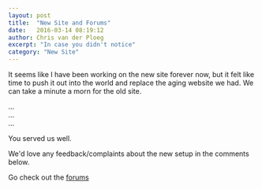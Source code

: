 ```yaml
---
layout: post
title:  "New Site and Forums"
date:   2016-03-14 08:19:12
author: Chris van der Ploeg
excerpt: "In case you didn't notice"
category: "New Site"
---
```


It seems like I have been working on the new site forever now, but it felt like time to push it out
into the world and replace the aging website we had. We can take a minute a morn for the old site.

... <br>
... <br>
... <br>

You served us well.

We'd love any feedback/complaints about the new setup in the comments below. 

Go check out the <a href='http://www.yeastwranglers.ca/forums/'>forums</a>
